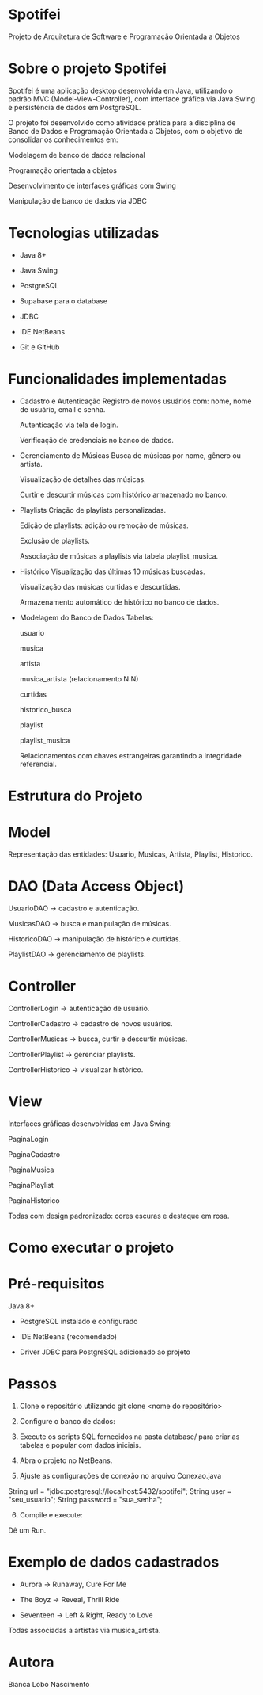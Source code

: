 # Spotifei
Projeto de Arquitetura de Software e Programação Orientada a Objetos

# Sobre o projeto Spotifei

Spotifei é uma aplicação desktop desenvolvida em Java, utilizando o padrão MVC (Model-View-Controller), com interface gráfica via Java Swing e persistência de dados em PostgreSQL.

O projeto foi desenvolvido como atividade prática para a disciplina de Banco de Dados e Programação Orientada a Objetos, com o objetivo de consolidar os conhecimentos em:

Modelagem de banco de dados relacional

Programação orientada a objetos

Desenvolvimento de interfaces gráficas com Swing

Manipulação de banco de dados via JDBC

# Tecnologias utilizadas
- Java 8+

- Java Swing

- PostgreSQL

- Supabase para o database

- JDBC

- IDE NetBeans

- Git e GitHub

# Funcionalidades implementadas
- Cadastro e Autenticação
  Registro de novos usuários com: nome, nome de usuário, email e senha.

  Autenticação via tela de login.

  Verificação de credenciais no banco de dados.

- Gerenciamento de Músicas
  Busca de músicas por nome, gênero ou artista.

  Visualização de detalhes das músicas.

  Curtir e descurtir músicas com histórico armazenado no banco.

- Playlists
  Criação de playlists personalizadas.

  Edição de playlists: adição ou remoção de músicas.

  Exclusão de playlists.

  Associação de músicas a playlists via tabela playlist_musica.

- Histórico
  Visualização das últimas 10 músicas buscadas.

  Visualização das músicas curtidas e descurtidas.

  Armazenamento automático de histórico no banco de dados.

- Modelagem do Banco de Dados
  Tabelas:

  usuario

  musica

  artista

  musica_artista (relacionamento N:N)

  curtidas

  historico_busca

  playlist

  playlist_musica

  Relacionamentos com chaves estrangeiras garantindo a integridade referencial.

# Estrutura do Projeto
# Model
Representação das entidades: Usuario, Musicas, Artista, Playlist, Historico.

# DAO (Data Access Object)
UsuarioDAO → cadastro e autenticação.

MusicasDAO → busca e manipulação de músicas.

HistoricoDAO → manipulação de histórico e curtidas.

PlaylistDAO → gerenciamento de playlists.

# Controller
ControllerLogin → autenticação de usuário.

ControllerCadastro → cadastro de novos usuários.

ControllerMusicas → busca, curtir e descurtir músicas.

ControllerPlaylist → gerenciar playlists.

ControllerHistorico → visualizar histórico.

# View
Interfaces gráficas desenvolvidas em Java Swing:

PaginaLogin

PaginaCadastro

PaginaMusica

PaginaPlaylist

PaginaHistorico

Todas com design padronizado: cores escuras e destaque em rosa.

# Como executar o projeto
# Pré-requisitos
Java 8+

- PostgreSQL instalado e configurado

- IDE NetBeans (recomendado)

- Driver JDBC para PostgreSQL adicionado ao projeto

# Passos
1. Clone o repositório utilizando git clone <nome do repositório>

2. Configure o banco de dados:

3. Execute os scripts SQL fornecidos na pasta database/ para criar as tabelas e popular com dados iniciais.

4. Abra o projeto no NetBeans.

5. Ajuste as configurações de conexão no arquivo Conexao.java

String url = "jdbc:postgresql://localhost:5432/spotifei";
String user = "seu_usuario";
String password = "sua_senha";

6. Compile e execute:

Dê um Run.

# Exemplo de dados cadastrados
- Aurora → Runaway, Cure For Me

- The Boyz → Reveal, Thrill Ride

- Seventeen → Left & Right, Ready to Love

Todas associadas a artistas via musica_artista.

# Autora

Bianca Lobo Nascimento


